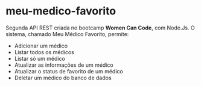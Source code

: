 # meu-medico-favorito

Segunda API REST criada no bootcamp **Women Can Code**, com Node.Js. O sistema, chamado Meu Médico Favorito, permite:
- Adicionar um médico
- Listar todos os médicos
- Listar só um médico
- Atualizar as informações de um médico
- Atualizar o status de favorito de um médico
- Deletar um médico do banco de dados